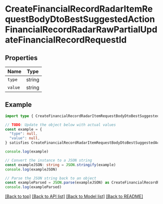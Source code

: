 
# CreateFinancialRecordRadarItemRequestBodyDtoBestSuggestedActionFinancialRecordRadarRawPartialUpdateFinancialRecordRequestId


## Properties

Name | Type
------------ | -------------
`type` | string
`value` | string

## Example

```typescript
import type { CreateFinancialRecordRadarItemRequestBodyDtoBestSuggestedActionFinancialRecordRadarRawPartialUpdateFinancialRecordRequestId } from '@usesofia/pegasus-core-api-sdk'

// TODO: Update the object below with actual values
const example = {
  "type": null,
  "value": null,
} satisfies CreateFinancialRecordRadarItemRequestBodyDtoBestSuggestedActionFinancialRecordRadarRawPartialUpdateFinancialRecordRequestId

console.log(example)

// Convert the instance to a JSON string
const exampleJSON: string = JSON.stringify(example)
console.log(exampleJSON)

// Parse the JSON string back to an object
const exampleParsed = JSON.parse(exampleJSON) as CreateFinancialRecordRadarItemRequestBodyDtoBestSuggestedActionFinancialRecordRadarRawPartialUpdateFinancialRecordRequestId
console.log(exampleParsed)
```

[[Back to top]](#) [[Back to API list]](../README.md#api-endpoints) [[Back to Model list]](../README.md#models) [[Back to README]](../README.md)


